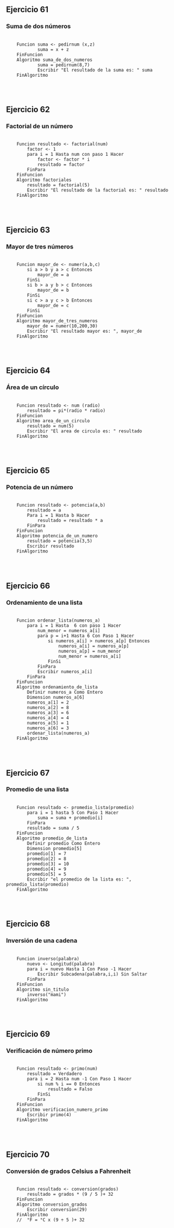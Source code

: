 <h2>Ejercicio 61</h2>
<h3>Suma de dos números</h3>
<pre>
    <code>
    Funcion suma <- pedirnum (x,z)
            suma = x + z
    FinFuncion
    Algoritmo suma_de_dos_numeros
            suma = pedirnum(8,7)
            Escribir "El resultado de la suma es: " suma
    FinAlgoritmo
    </code>
</pre>
<br>


<h2>Ejercicio 62</h2>
<h3>Factorial de un número</h3>
<pre>
    <code>
    Funcion resultado <- factorial(num)
        factor <- 1
        para i = 1 Hasta num con paso 1 Hacer
            factor <- factor * i
            resultado = factor
        FinPara
    FinFuncion
    Algoritmo factoriales
        resultado = factorial(5)
        Escribir "El resultado de la factorial es: " resultado
    FinAlgoritmo
    </code>
</pre>
<br>


<h2>Ejercicio 63</h2>
<h3>Mayor de tres números</h3>
<pre>
    <code>
    Funcion mayor_de <- numer(a,b,c)
        si a > b y a > c Entonces
            mayor_de = a
        FinSi
        si b > a y b > c Entonces
            mayor_de = b
        FinSi
        si c > a y c > b Entonces
            mayor_de = c
        FinSi
    FinFuncion
    Algoritmo mayor_de_tres_numeros
        mayor_de = numer(10,200,30)
        Escribir "El resultado mayor es: ", mayor_de 
    FinAlgoritmo
    </code>
</pre>
<br>


<h2>Ejercicio 64</h2>
<h3>Área de un círculo</h3>
<pre>
    <code>
    Funcion resultado <- num (radio)
        resultado = pi*(radio * radio)
    FinFuncion
    Algoritmo area_de_un_circulo
        resultado = num(5)
        Escribir "El area de circulo es: " resultado
    FinAlgoritmo
    </code>
</pre>
<br>


<h2>Ejercicio 65</h2>
<h3>Potencia de un número</h3>
<pre>
    <code>
    Funcion resultado <- potencia(a,b)
        resultado = a
        Para i = 1 Hasta b Hacer
            resultado = resultado * a
        FinPara
    FinFuncion
    Algoritmo potencia_de_un_numero
        resultado = potencia(3,5)
        Escribir resultado
    FinAlgoritmo
    </code>
</pre>
<br>


<h2>Ejercicio 66</h2>
<h3>Ordenamiento de una lista</h3>
<pre>
    <code>
    Funcion ordenar_lista(numeros_a)
        para i = 1 Hasta  6 con paso 1 Hacer
            num_menor = numeros_a[i] 
            para p = i+1 Hasta 6 Con Paso 1 Hacer
                si numeros_a[i] > numeros_a[p] Entonces
                    numeros_a[i] = numeros_a[p]
                    numeros_a[p] = num_menor
                    num_menor = numeros_a[i]
                FinSi
            FinPara
            Escribir numeros_a[i]
        FinPara
    FinFuncion
    Algoritmo ordenamiento_de_lista
        Definir numeros_a Como Entero
        Dimension numeros_a[6]
        numeros_a[1] = 2
        numeros_a[2] = 8
        numeros_a[3] = 6
        numeros_a[4] = 4
        numeros_a[5] = 1
        numeros_a[6] = 3
        ordenar_lista(numeros_a)
    FinAlgoritmo
    </code>
</pre>
<br>


<h2>Ejercicio 67</h2>
<h3>Promedio de una lista</h3>
<pre>
    <code>
    Funcion resultado <- promedio_lista(promedio)
        para i = 1 hasta 5 Con Paso 1 Hacer
            suma = suma + promedio[i]
        FinPara
        resultado = suma / 5
    FinFuncion
    Algoritmo promedio_de_lista
        Definir promedio Como Entero
        Dimension promedio[5]
        promedio[1] = 7
        promedio[2] = 8
        promedio[3] = 10
        promedio[4] = 9 
        promedio[5] = 5
        Escribir "el promedio de la lista es: ", promedio_lista(promedio)
    FinAlgoritmo
    </code>
</pre>
<br>


<h2>Ejercicio 68</h2>
<h3>Inversión de una cadena</h3>
<pre>
    <code>
    Funcion inverso(palabra) 
        nuevo <- Longitud(palabra)
        para i = nuevo Hasta 1 Con Paso -1 Hacer
            Escribir Subcadena(palabra,i,i) Sin Saltar
        FinPara
    FinFuncion
    Algoritmo sin_titulo
        inverso("mami")
    FinAlgoritmo
    </code>
</pre>
<br>


<h2>Ejercicio 69</h2>
<h3>Verificación de número primo</h3>
<pre>
    <code>
    Funcion resultado <- primo(num)
        resultado = Verdadero
        para i = 2 Hasta num -1 Con Paso 1 Hacer
            si num % i == 0 Entonces
                resultado = Falso
            FinSi
        FinPara
    FinFuncion
    Algoritmo verificacion_numero_primo
        Escribir primo(4)
    FinAlgoritmo
    </code>
</pre>
<br>


<h2>Ejercicio 70</h2>
<h3>Conversión de grados Celsius a Fahrenheit</h3>
<pre>
    <code>
    Funcion resultado <- conversion(grados)
        resultado = grados * (9 / 5 )+ 32
    FinFuncion
    Algoritmo conversion_grados
        Escribir conversion(29) 	
    FinAlgoritmo
    //	°F = °C x (9 ÷ 5 )+ 32
    </code>
</pre>
<br>